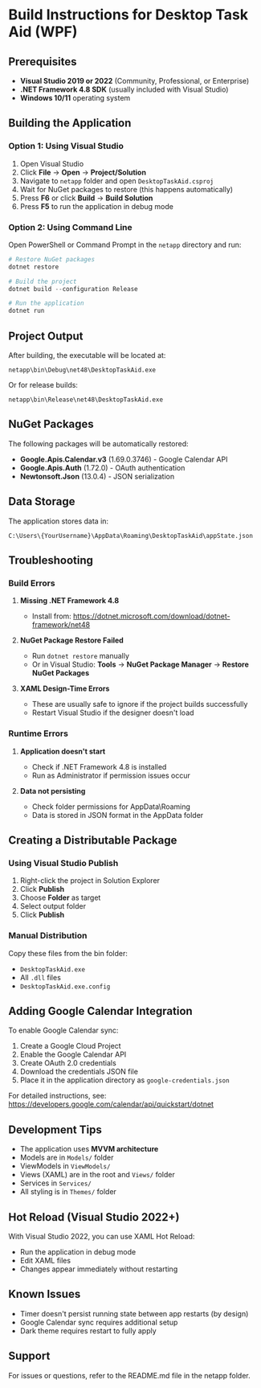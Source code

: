 # Build Instructions for Desktop Task Aid (WPF)

## Prerequisites

- **Visual Studio 2019 or 2022** (Community, Professional, or Enterprise)
- **.NET Framework 4.8 SDK** (usually included with Visual Studio)
- **Windows 10/11** operating system

## Building the Application

### Option 1: Using Visual Studio

1. Open Visual Studio
2. Click **File** → **Open** → **Project/Solution**
3. Navigate to `netapp` folder and open `DesktopTaskAid.csproj`
4. Wait for NuGet packages to restore (this happens automatically)
5. Press **F6** or click **Build** → **Build Solution**
6. Press **F5** to run the application in debug mode

### Option 2: Using Command Line

Open PowerShell or Command Prompt in the `netapp` directory and run:

```powershell
# Restore NuGet packages
dotnet restore

# Build the project
dotnet build --configuration Release

# Run the application
dotnet run
```

## Project Output

After building, the executable will be located at:
```
netapp\bin\Debug\net48\DesktopTaskAid.exe
```

Or for release builds:
```
netapp\bin\Release\net48\DesktopTaskAid.exe
```

## NuGet Packages

The following packages will be automatically restored:

- **Google.Apis.Calendar.v3** (1.69.0.3746) - Google Calendar API
- **Google.Apis.Auth** (1.72.0) - OAuth authentication
- **Newtonsoft.Json** (13.0.4) - JSON serialization

## Data Storage

The application stores data in:
```
C:\Users\{YourUsername}\AppData\Roaming\DesktopTaskAid\appState.json
```

## Troubleshooting

### Build Errors

1. **Missing .NET Framework 4.8**
   - Install from: https://dotnet.microsoft.com/download/dotnet-framework/net48

2. **NuGet Package Restore Failed**
   - Run `dotnet restore` manually
   - Or in Visual Studio: **Tools** → **NuGet Package Manager** → **Restore NuGet Packages**

3. **XAML Design-Time Errors**
   - These are usually safe to ignore if the project builds successfully
   - Restart Visual Studio if the designer doesn't load

### Runtime Errors

1. **Application doesn't start**
   - Check if .NET Framework 4.8 is installed
   - Run as Administrator if permission issues occur

2. **Data not persisting**
   - Check folder permissions for AppData\Roaming
   - Data is stored in JSON format in the AppData folder

## Creating a Distributable Package

### Using Visual Studio Publish

1. Right-click the project in Solution Explorer
2. Click **Publish**
3. Choose **Folder** as target
4. Select output folder
5. Click **Publish**

### Manual Distribution

Copy these files from the bin folder:
- `DesktopTaskAid.exe`
- All `.dll` files
- `DesktopTaskAid.exe.config`

## Adding Google Calendar Integration

To enable Google Calendar sync:

1. Create a Google Cloud Project
2. Enable the Google Calendar API
3. Create OAuth 2.0 credentials
4. Download the credentials JSON file
5. Place it in the application directory as `google-credentials.json`

For detailed instructions, see: https://developers.google.com/calendar/api/quickstart/dotnet

## Development Tips

- The application uses **MVVM architecture**
- Models are in `Models/` folder
- ViewModels in `ViewModels/`
- Views (XAML) are in the root and `Views/` folder
- Services in `Services/`
- All styling is in `Themes/` folder

## Hot Reload (Visual Studio 2022+)

With Visual Studio 2022, you can use XAML Hot Reload:
- Run the application in debug mode
- Edit XAML files
- Changes appear immediately without restarting

## Known Issues

- Timer doesn't persist running state between app restarts (by design)
- Google Calendar sync requires additional setup
- Dark theme requires restart to fully apply

## Support

For issues or questions, refer to the README.md file in the netapp folder.
